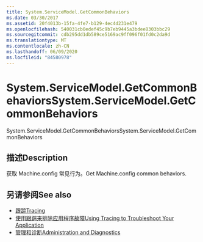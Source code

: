 ```yaml
---
title: System.ServiceModel.GetCommonBehaviors
ms.date: 03/30/2017
ms.assetid: 20f4013b-15fa-4fe7-b129-4ec4d231e479
ms.openlocfilehash: 540031cb0edef45c9b7eb9445a3bdee8303bbc29
ms.sourcegitcommit: cdb295dd1db589ce5169ac9ff096f01fd0c2da9d
ms.translationtype: MT
ms.contentlocale: zh-CN
ms.lasthandoff: 06/09/2020
ms.locfileid: "84580978"
---
```

# <a name="systemservicemodelgetcommonbehaviors"></a><span data-ttu-id="05839-102">System.ServiceModel.GetCommonBehaviors</span><span class="sxs-lookup"><span data-stu-id="05839-102">System.ServiceModel.GetCommonBehaviors</span></span>
<span data-ttu-id="05839-103">System.ServiceModel.GetCommonBehaviors</span><span class="sxs-lookup"><span data-stu-id="05839-103">System.ServiceModel.GetCommonBehaviors</span></span>  
  
## <a name="description"></a><span data-ttu-id="05839-104">描述</span><span class="sxs-lookup"><span data-stu-id="05839-104">Description</span></span>  
 <span data-ttu-id="05839-105">获取 Machine.config 常见行为。</span><span class="sxs-lookup"><span data-stu-id="05839-105">Get Machine.config common behaviors.</span></span>  
  
## <a name="see-also"></a><span data-ttu-id="05839-106">另请参阅</span><span class="sxs-lookup"><span data-stu-id="05839-106">See also</span></span>

- [<span data-ttu-id="05839-107">跟踪</span><span class="sxs-lookup"><span data-stu-id="05839-107">Tracing</span></span>](index.md)
- [<span data-ttu-id="05839-108">使用跟踪来排除应用程序故障</span><span class="sxs-lookup"><span data-stu-id="05839-108">Using Tracing to Troubleshoot Your Application</span></span>](using-tracing-to-troubleshoot-your-application.md)
- [<span data-ttu-id="05839-109">管理和诊断</span><span class="sxs-lookup"><span data-stu-id="05839-109">Administration and Diagnostics</span></span>](../index.md)
